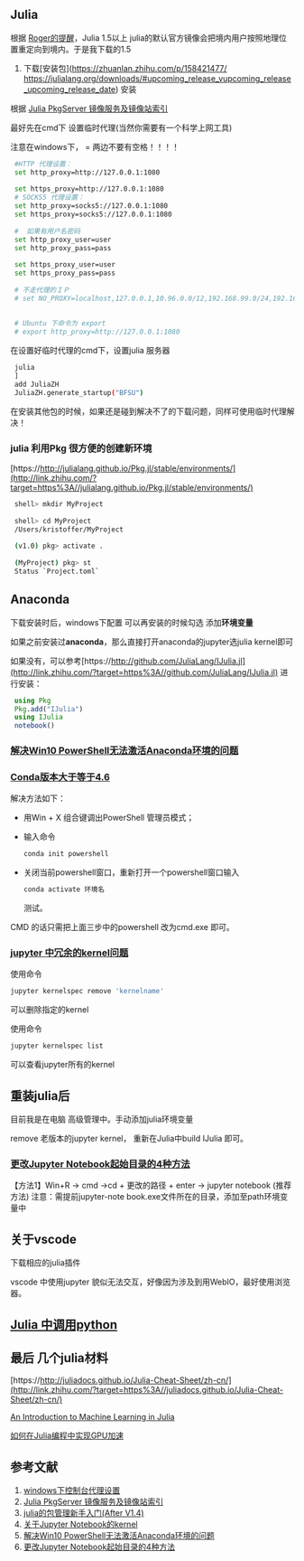 ## **Julia**

根据 [Roger的提醒](https://zhuanlan.zhihu.com/p/157571582)，Julia 1.5以上 julia的默认官方镜像会把境内用户按照地理位置重定向到境内。于是我下载的1.5

1. 下载[安装包](https://zhuanlan.zhihu.com/p/158421477/ https://julialang.org/downloads/#upcoming_release_vupcoming_release_upcoming_release_date) 安装

根据 [Julia PkgServer 镜像服务及镜像站索引](http://link.zhihu.com/?target=https%3A//discourse.juliacn.com/t/topic/2969)

最好先在cmd下 设置临时代理(当然你需要有一个科学上网工具)

注意在windows下， = 两边不要有空格！！！！

```bash
 #HTTP 代理设置：
 set http_proxy=http://127.0.0.1:1080
 
 set https_proxy=http://127.0.0.1:1080
 # SOCKS5 代理设置：
 set http_proxy=socks5://127.0.0.1:1080
 set https_proxy=socks5://127.0.0.1:1080
 
 #  如果有用户名密码
 set http_proxy_user=user
 set http_proxy_pass=pass
 
 set https_proxy_user=user
 set https_proxy_pass=pass
 
 # 不走代理的ＩＰ
 # set NO_PROXY=localhost,127.0.0.1,10.96.0.0/12,192.168.99.0/24,192.168.39.0/24
 
 
 # Ubuntu 下命令为 export
 # export http_proxy=http://127.0.0.1:1080
```

在设置好临时代理的cmd下，设置julia 服务器

```bash
 julia
 ]
 add JuliaZH
 JuliaZH.generate_startup("BFSU")
```

在安装其他包的时候，如果还是碰到解决不了的下载问题，同样可使用临时代理解决！



### **julia 利用Pkg 很方便的创建新环境**

[https://http://julialang.github.io/Pkg.jl/stable/environments/](http://link.zhihu.com/?target=https%3A//julialang.github.io/Pkg.jl/stable/environments/)

```bash
 shell> mkdir MyProject
 
 shell> cd MyProject
 /Users/kristoffer/MyProject
 
 (v1.0) pkg> activate .
 
 (MyProject) pkg> st
 Status `Project.toml`
```

## **Anaconda**

下载安装时后，windows下配置 可以再安装的时候勾选 添加**环境变量**



如果之前安装过**anaconda**，那么直接打开anaconda的jupyter选julia kernel即可

如果没有，可以参考[https://http://github.com/JuliaLang/IJulia.jl](http://link.zhihu.com/?target=https%3A//github.com/JuliaLang/IJulia.jl) 进行安装：

```julia
 using Pkg
 Pkg.add("IJulia")
 using IJulia
 notebook()
```



### **[解决Win10 PowerShell无法激活Anaconda环境的问题](http://link.zhihu.com/?target=https%3A//www.cnblogs.com/dereen/p/ps_conda_env.html)**

### **[Conda版本大于等于4.6](http://link.zhihu.com/?target=https%3A//www.cnblogs.com/dereen/p/ps_conda_env.html%233974941405)**

解决方法如下：

- 用Win + X 组合键调出PowerShell 管理员模式；

- 输入命令

  ```powershell
  conda init powershell
  ```

  

- 关闭当前powershell窗口，重新打开一个powershell窗口输入

  ```powershell
  conda activate 环境名
  ```

  测试。

CMD 的话只需把上面三步中的powershell 改为cmd.exe 即可。



### **[jupyter 中冗余的kernel问题](https://zhuanlan.zhihu.com/p/81605893)**

使用命令

```powershell
jupyter kernelspec remove 'kernelname'
```

可以删除指定的kernel



使用命令

```powershell
jupyter kernelspec list
```

可以查看jupyter所有的kernel



## 重装julia后

目前我是在电脑 高级管理中。手动添加julia环境变量

remove 老版本的jupyter kernel， 重新在Julia中build IJulia 即可。

### **[更改Jupyter Notebook起始目录的4种方法](http://link.zhihu.com/?target=https%3A//blog.csdn.net/qq_33039859/article/details/54604533)**

【方法1】Win+R -> cmd ->cd + 更改的路径 + enter -> jupyter notebook (推荐方法) 注意：需提前jupyter-note book.exe文件所在的目录，添加至path环境变量中



## **关于vscode**

下载相应的julia插件



vscode 中使用jupyter 貌似无法交互，好像因为涉及到用WebIO，最好使用浏览器。



## [Julia 中调用python](https://zhuanlan.zhihu.com/p/41953244)



## **最后 几个julia材料**

[https://http://juliadocs.github.io/Julia-Cheat-Sheet/zh-cn/](http://link.zhihu.com/?target=https%3A//juliadocs.github.io/Julia-Cheat-Sheet/zh-cn/)

[An Introduction to Machine Learning in Julia](http://link.zhihu.com/?target=https%3A//juliacomputing.com/blog/2016/09/28/knn-char-recognition.html)

[如何在Julia编程中实现GPU加速](http://link.zhihu.com/?target=https%3A//www.jiqizhixin.com/articles/102903)



## **参考文献**

1. [windows下控制台代理设置](http://link.zhihu.com/?target=https%3A//www.52dzd.com/2019/07/31/windows%E4%B8%8B%E6%8E%A7%E5%88%B6%E5%8F%B0%E4%BB%A3%E7%90%86%E8%AE%BE%E7%BD%AE/)
2. [Julia PkgServer 镜像服务及镜像站索引](http://link.zhihu.com/?target=https%3A//discourse.juliacn.com/t/topic/2969)
3. [julia的包管理新手入门(After V1.4)](http://link.zhihu.com/?target=https%3A//discourse.juliacn.com/t/topic/3333)
4. [关于Jupyter Notebook的kernel](https://zhuanlan.zhihu.com/p/81605893)
5. [解决Win10 PowerShell无法激活Anaconda环境的问题](http://link.zhihu.com/?target=https%3A//www.cnblogs.com/dereen/p/ps_conda_env.html)
6. [更改Jupyter Notebook起始目录的4种方法](http://link.zhihu.com/?target=https%3A//blog.csdn.net/qq_33039859/article/details/54604533)